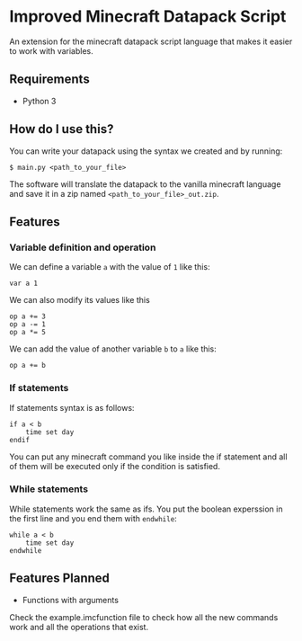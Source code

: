 # Improved Minecraft Datapack Script

An extension for the minecraft datapack script language that
makes it easier to work with variables.

## Requirements

* Python 3

## How do I use this?

You can write your datapack using the syntax we created and
by running:

```
$ main.py <path_to_your_file>
```

The software will translate the datapack to the vanilla
minecraft language and save it in a zip named
`<path_to_your_file>_out.zip`.

## Features
### Variable definition and operation

We can define a variable `a` with the value of `1` like this:

```var a 1```

We can also modify its values like this

```
op a += 3
op a -= 1
op a *= 5
```

We can add the value of another variable `b` to `a` like this:

```
op a += b
```

### If statements

If statements syntax is as follows:

```
if a < b
	time set day
endif
```

You can put any minecraft command you like inside the if
statement and all of them will be executed only if the
condition is satisfied.

### While statements

While statements work the same as ifs. You put the
boolean experssion in the first line and you end
them with `endwhile`:

```
while a < b
	time set day
endwhile
```

## Features Planned
* Functions with arguments

Check the example.imcfunction file to check how all the
new commands work and all the operations that exist.